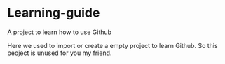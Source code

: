 # Learning-guide
A project to learn how to use Github

Here we used to import or create a empty project to learn Github. So this peoject is unused for you my friend.
